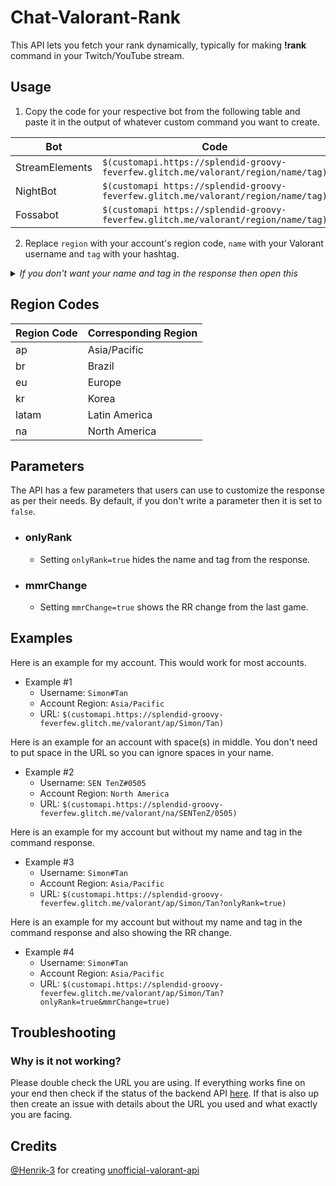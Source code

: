 # Chat-Valorant-Rank
This API lets you fetch your rank dynamically, typically for making **!rank** command in your Twitch/YouTube stream.


## Usage
1. Copy the code for your respective bot from the following table and paste it in the output of whatever custom command you want to create.<br>

|       Bot      |                                         Code                                       |
| ---------------| ---------------------------------------------------------------------------------- |
| StreamElements | `$(customapi.https://splendid-groovy-feverfew.glitch.me/valorant/region/name/tag)` |
| NightBot       | `$(customapi https://splendid-groovy-feverfew.glitch.me/valorant/region/name/tag)` |
| Fossabot       | `$(customapi https://splendid-groovy-feverfew.glitch.me/valorant/region/name/tag)` |

2. Replace `region` with your account's region code, `name` with your Valorant username and `tag` with your hashtag.


<details>
 <summary><i>If you don't want your name and tag in the response then open this</i></summary>

 
  3. If you don't want your name and tag to be shown then add `?onlyRank=true` at the end of the URL. So the updated URL would look something like this: `$(customapi.https://splendid-groovy-feverfew.glitch.me/valorant/region/name/tag?onlyRank=true)`
</details>


## Region Codes

| Region Code | Corresponding Region |
| ----------- | -------------------- |
| ap          | Asia/Pacific         |
| br          | Brazil               |
| eu          | Europe               |
| kr          | Korea                |
| latam       | Latin America        |
| na          | North America        |


## Parameters
The API has a few parameters that users can use to customize the response as per their needs. By default, if you don't write a parameter then it is set to `false`.

+ ### onlyRank
  * Setting `onlyRank=true` hides the name and tag from the response.

+ ### mmrChange
  * Setting `mmrChange=true` shows the RR change from the last game.


## Examples

Here is an example for my account. This would work for most accounts.
+ Example #1
  * Username: `Simon#Tan`
  * Account Region: `Asia/Pacific`
  * URL: `$(customapi.https://splendid-groovy-feverfew.glitch.me/valorant/ap/Simon/Tan)`

Here is an example for an account with space(s) in middle. You don't need to put space in the URL so you can ignore spaces in your name.
+ Example #2
  * Username: `SEN TenZ#0505`
  * Account Region: `North America`
  * URL: `$(customapi.https://splendid-groovy-feverfew.glitch.me/valorant/na/SENTenZ/0505)`
  
Here is an example for my account but without my name and tag in the command response.
+ Example #3
  * Username: `Simon#Tan`
  * Account Region: `Asia/Pacific`
  * URL: `$(customapi.https://splendid-groovy-feverfew.glitch.me/valorant/ap/Simon/Tan?onlyRank=true)`

Here is an example for my account but without my name and tag in the command response and also showing the RR change.
+ Example #4
  * Username: `Simon#Tan`
  * Account Region: `Asia/Pacific`
  * URL: `$(customapi.https://splendid-groovy-feverfew.glitch.me/valorant/ap/Simon/Tan?onlyRank=true&mmrChange=true)`


## Troubleshooting

### Why is it not working?
Please double check the URL you are using. If everything works fine on your end then check if the status of the backend API [here](https://status.henrikdev.xyz/). If that is also up then create an issue with details about the URL you used and what exactly you are facing.


## Credits
[@Henrik-3](https://github.com/Henrik-3) for creating [unofficial-valorant-api](https://github.com/Henrik-3/unofficial-valorant-api)
